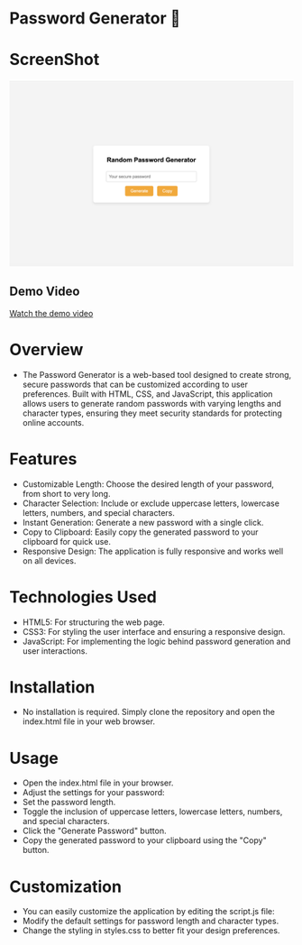 # Password Generator 🔐

# ScreenShot
![screenshot](screenshots/screenshot.png)

## Demo Video
[Watch the demo video](https://youtu.be/wZt9T1-tJKg)


# Overview
- The Password Generator is a web-based tool designed to create strong, secure passwords that can be customized according to user preferences. Built with HTML, CSS, and JavaScript, this application allows users to generate random passwords with varying lengths and character types, ensuring they meet security standards for protecting online accounts.

# Features
- Customizable Length: Choose the desired length of your password, from short to very long.
- Character Selection: Include or exclude uppercase letters, lowercase letters, numbers, and special characters.
- Instant Generation: Generate a new password with a single click.
- Copy to Clipboard: Easily copy the generated password to your clipboard for quick use.
- Responsive Design: The application is fully responsive and works well on all devices.


# Technologies Used
- HTML5: For structuring the web page.
- CSS3: For styling the user interface and ensuring a responsive design.
- JavaScript: For implementing the logic behind password generation and user interactions.


# Installation
- No installation is required. Simply clone the repository and open the index.html file in your web browser.


# Usage
- Open the index.html file in your browser.
- Adjust the settings for your password:
- Set the password length.
- Toggle the inclusion of uppercase letters, lowercase letters, numbers, and special characters.
- Click the "Generate Password" button.
- Copy the generated password to your clipboard using the "Copy" button.

# Customization
- You can easily customize the application by editing the script.js file:
- Modify the default settings for password length and character types.
- Change the styling in styles.css to better fit your design preferences.
